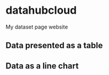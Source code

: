 # datahubcloud

My dataset page website

## Data presented as a table

<FlatUiTable url="https://raw.githubusercontent.com/rufaro-dato/datahubcloud/main/BTC-USD.csv" />

## Data as a line chart
<LineChart
  data="https://raw.githubusercontent.com/rufaro-dato/datahubcloud/main/BTC-USD.csv"
  title="High x Day"
  xAxis="Date"
  yAxis="High"
/>
